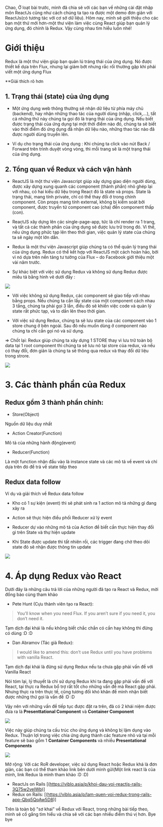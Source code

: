 Chao,
Ở loạt bài trước, mình đã chia sẽ với các bạn về những cài đặt nhập môn ReactJs cũng như cách chúng ta tạo ra được một demo đơn giản với ReactJs(có tương tác với cơ sở dữ liệu). Hôm nay, mình sẽ giới thiệu cho các bạn một thứ mới hơn-một thư viện làm việc cùng React giúp bạn quản lý ứng dụng, đó chính là Redux. Vậy cùng nhau tìm hiểu luôn nhé!

# Giới thiệu
Redux là một thư viện giúp bạn quản lú tráng thái của ứng dụng. Nó được thiết kế dựa trên Flux, nhưng lại giảm bớt nhưng rắc rối thường gặp khi phải viết một ứng dụng Flux

**Giải thích rõ hơn
## 1. Trạng thái (state) của ứng dụng

- Một ứng dụng web thông thường sẽ nhận dữ liệu từ phía máy chủ (backend), hay nhận những thao tác của người dùng (nhập, click,…), tất cả những thứ này chúng ta gọi đó là trạng thái của ứng dụng. Nếu biết được trạng thái của ứng dụng tại một thời điểm nào đó, chúng ta sẽ biết vào thời điểm đó ứng dụng đã nhận dữ liệu nào, những thao tác nào đã được người dùng truyền lên.

- Ví dụ cho trạng thái của ứng dụng : Khi chúng ta click vào nút Back / Forward trên trình duyệt vòng vòng, thì mỗi trang sẽ là một trạng thái của ứng dụng.

## 2. Tổng quan về Redux và cách vận hành

-  ReactJS là một thư viện Javascript giúp xây dựng giao diện người dùng, được xây dựng xung quanh các component (thành phần) nhỏ ghép lại với nhau, có hai kiểu dữ liệu trong React đó là state và props. State là trạng thái, mang tính private, chỉ có thể thay đổi ở trong chính component. Còn props mang tính external, không bị kiểm soát bởi component, được truyền từ component cao (cha) đến component thấp (con).

-  ReactJS xây dựng lên các single-page-app, tức là chỉ render ra 1 trang, và tất cả các thành phần của ứng dụng sẽ được lưu trữ trong đó. Vì thế, nếu ứng dụng phức tạp lên theo thời gian, việc quản lý state của chúng ta sẽ ngày một lớn dần.

-  Redux là một thư viện Javascript giúp chúng ta có thể quản lý trạng thái của ứng dụng. Redux có thể kết hợp với ReactJS một cách hoàn hảo, bởi vì nó dựa trên nền tảng tư tưởng của Flux – do Facebook giới thiệu một vài năm trước.

- Sự khác biệt với việc sử dụng Redux và không sử dụng Redux được miêu tả bằng hình vẽ dưới đây :

![](https://images.viblo.asia/b95cee8e-8ba5-45e6-b843-08b4426aeddb.png)

 - Với việc không sử dụng Redux, các component sẽ giao tiếp với nhau bằng props. Nếu chúng ta cần lấy state của một component cách nhau 3 tầng, chúng ta phải gọi 3 lần, điều đó sẽ khiến việc code và quản lý state rất phức tạp, và to dần lên theo thời gian.

- Với việc sử dụng Redux, chúng ta sẽ lưu state của các component vào 1 store chung ở bên ngoài. Sau đó nếu muốn dùng ở component nào chúng ta chỉ cần gọi nó và sử dụng.

=> Chốt lại: Redux giúp chúng ta xây dựng 1 STORE thay vì lưu trữ toàn bộ data tại 1 root component thì chúng ta sẽ lưu nó tại store của redux, và nếu có thay đổi, đơn giản là chúng ta sẽ thông qua redux và thay đổi dữ liệu trong strore.

![](https://images.viblo.asia/97bcbb47-d1de-415c-83c0-93f10b0795c7.png)

# 3. Các thành phần của Redux
## Redux gồm 3 thành phần chính: 

- Store(Object)

Nguồn dữ liệu duy nhất

- Action Creator(Function)

Mô tả của những hành động(event)

- Reducer(Function)

Là một function nhận đầu vào là instance state và các mô tả về event và chỉ dựa trên đó để trả về state tiếp theo

## Redux data follow

Ví dụ và giải thích về Redux data follow

- Kho có 1 sự kiện (event) thì sẽ phát sinh ra 1 action mô tả những gì đang xảy ra

- Action sẽ thực hiện điều phối Reducer xử lý event

- Reducer dự vào những mô tả của Action để biết cần thực hiện thay đổi gì trên State và thự hiện update

- Khi State được update thì tất nhiên rồi, các trigger đang chờ theo dõi state đó sẽ nhận được thông tin update

![](https://images.viblo.asia/f9a1bc28-6796-42e1-b418-50901550c048.png)

# 4. Áp dụng Redux vào React

Dưới đây là những câu trả lời của những người đã tạo ra React và Redux, mời đồng bào cùng tham khảo

- Pete Hunt (Cựu thành viên tạo ra React):
> You’ll know when you need Flux. If you aren’t sure if you need it, you don’t need it.
> 

Tạm dịch đại khái là nếu không biết chắc chắn có cần hay không thì đừng có dùng :D :D

- Dan Abramov (Tác giả Redux):

> I would like to amend this: don’t use Redux until you have problems with vanilla React.
> 

Tạm dịch đại khái là đừng sử dụng Redux nếu ta chưa gặp phải vấn đề với Vanilla React 

Nói tóm lại, lý thuyết là chỉ sử dụng Redux khi ta đang gặp phải vấn đề với React, tại thực ra Redux bổ trợ rất tốt cho những vấn đề mà React gặp phải. Nhưng thực ra trên thực tế, cũng tương đối khó khăn để mình nhận biết được những thứ gọi là vấn đề :D :D

Vậy nên với những vấn đề tiếp tục được đặt ra trên, đã có 2 khái niệm được đưa ra là **Presenttational Component** và **Container Component**

![](https://images.viblo.asia/127832d1-fc54-4fbc-8281-0e8617540ac0.png)


Việc này giúp chúng ta cấu trúc cho ứng dụng và không bị lặm dụng vào Redux.
Thuận lợi trong việc chia ứng dụng thành các feature nhỏ và tại mỗi feature sẽ bao gồm 1 **Container Components** và nhiều **Presentational Components**

![](https://images.viblo.asia/92769a01-8540-41b4-8662-fdde23245517.png)

Mở rộng: Với các RoR developer, việc sử dụng React hoặc Redux khá là đơn giản, các bạn có thể tham khảo link bên dưới mình gửi(Một link react là của mình, link Redux là mình tham khảo :D :D)

- ReactJs on Rails [(https://viblo.asia/p/khoi-dau-voi-reactjs-rails-3Q75w2velWb)]
- Redux on Rails: [(https://viblo.asia/p/lam-quen-voi-redux-trong-rails-app-Qbq5QqAw5D8)]

Trên là toàn bộ "sơ khai" về Redux với React, trong những bài tiếp theo, mình sẽ cố gắng tìm hiểu và chia sẽ với các bạn nhiều điểm thú vị hơn.
Bye bye